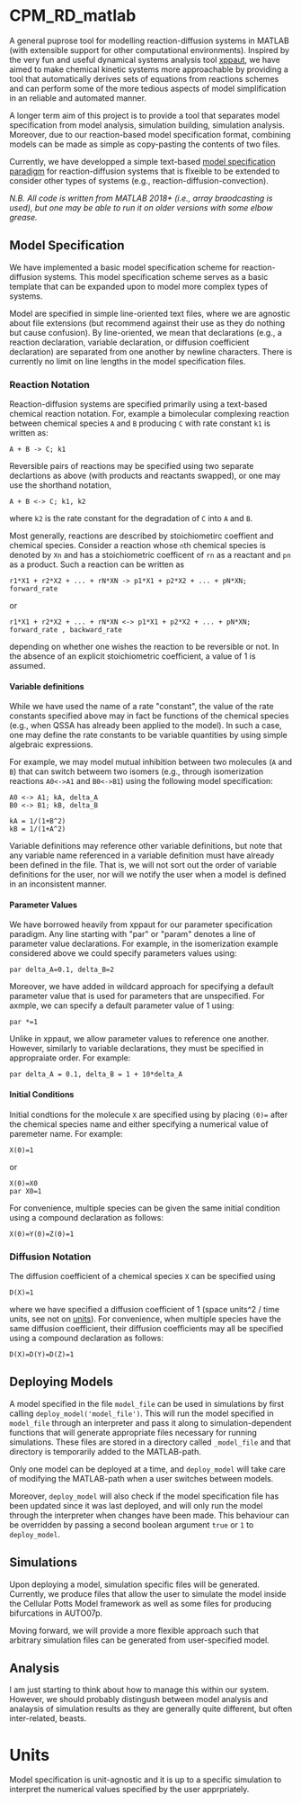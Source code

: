 # CPM_RD_matlab
A general puprose tool for modelling reaction-diffusion systems in MATLAB (with extensible support for other computational environments). Inspired by the very fun and useful dynamical systems analysis tool [xppaut](http://www.math.pitt.edu/~bard/xpp/xpp.html), we have aimed to make chemical kinetic systems more approachable by providing a tool that automatically derives sets of equations from reactions schemes and can perform some of the more tedious aspects of model simplification in an reliable and automated manner.

A longer term aim of this project is to provide a tool that separates model specification from model analysis, simulation building, simulation analysis. Moreover, due to our reaction-based model specification format, combining models can be made as simple as copy-pasting the contents of two files.

Currently, we have developped a simple text-based [model specification paradigm](#model-specification) for reaction-diffusion systems that is flxeible to be extended to consider other types of systems (e.g., reaction-diffusion-convection).  


*N.B. All code is written from MATLAB 2018+ (i.e., array braodcasting is used), but one may be able to run it on older versions with some elbow grease.*


## Model Specification
We have implemented a basic model specification scheme for reaction-diffusion systems. This model specification scheme serves as a basic template that can be expanded upon to model more complex types of systems.

Model are specified in simple line-oriented text files, where we are agnostic about file extensions (but recommend against their use as they do nothing but cause confusion). By line-oriented, we mean that declarations (e.g., a reaction declaration, variable declaration, or diffusion coefficient declaration) are separated from one another by newline characters. There is currently no limit on line lengths in the model specification files.

### Reaction Notation
Reaction-diffusion systems are specified primarily using a text-based chemical reaction notation. For, example a bimolecular complexing reaction between chemical species `A` and `B` producing `C` with rate constant `k1` is written as:

```
A + B -> C; k1
```
Reversible pairs of reactions may be specified using two separate declartions as above (with products and reactants swapped), or one may use the shorthand notation,
```
A + B <-> C; k1, k2
```
where `k2` is the rate constant for the degradation of `C` into `A` and `B`.

Most generally, reactions are described by stoichiometirc coeffient and chemical species. Consider a reaction whose `n`th chemical species is denoted by `Xn` and has a stoichiometric coefficent of `rn` as a reactant and `pn` as a product. Such a reaction can be written as  
```
r1*X1 + r2*X2 + ... + rN*XN -> p1*X1 + p2*X2 + ... + pN*XN; forward_rate
```
or
```
r1*X1 + r2*X2 + ... + rN*XN <-> p1*X1 + p2*X2 + ... + pN*XN; forward_rate , backward_rate
```
depending on whether one wishes the reaction to be reversible or not. In the absence of an explicit stoichiometric coefficient, a value of 1 is assumed.

#### Variable definitions
While we have used the name of a rate "constant", the value of the rate constants specified above may in fact be functions of the chemical species (e.g., when QSSA has already been applied to the model). In such a case, one may define the rate constants to be variable quantities by using simple algebraic expressions.

For example, we may model mutual inhibition between two molecules (`A` and `B`) that can switch betweem two isomers (e.g., through isomerization reactions `A0<->A1` and `B0<->B1`) using the following model specification:
```
A0 <-> A1; kA, delta_A
B0 <-> B1; kB, delta_B

kA = 1/(1+B^2)
kB = 1/(1+A^2)
```

Variable definitions may reference other variable definitions, but note that any variable name referenced in a variable definition must have already been defined in the file. That is, we will not sort out the order of variable definitions for the user, nor will we notify the user when a model is defined in an inconsistent manner.

#### Parameter Values
We have borrowed heavily from xppaut for our parameter specification paradigm. Any line starting with "par" or "param" denotes a line of parameter value declarations. For example, in the isomerization example considered above we could specify parameters values using:
```
par delta_A=0.1, delta_B=2
```

Moreover, we have added in  wildcard approach for specifying a default parameter value that is used for parameters that are unspecified. For axmple, we can specify a default parameter value of 1 using:
```
par *=1
```
Unlike in xppaut, we allow parameter values to reference one another. However, similarly to variable declarations, they must be specified in appropraiate order. For example:
```
par delta_A = 0.1, delta_B = 1 + 10*delta_A 
```

#### Initial Conditions
Initial condtions for the molecule `X` are specified using by placing `(0)=` after the chemical species name and either specifying a numerical value of paremeter name. For example:
```
X(0)=1
```
or 
```
X(0)=X0
par X0=1
```
For convenience, multiple species can be given the same initial condition using a compound declaration as follows:
```
X(0)=Y(0)=Z(0)=1
```


### Diffusion Notation
The diffusion coefficient of a chemical species `X` can be specified using
```
D(X)=1
```
where we have specified a diffusion coefficient of 1 (space units^2 / time units, see not on [units](#units)). For convenience, when multiple species have the same diffusion coefficient, their diffusion coefficients may all be specified using a compound declaration as follows:
```
D(X)=D(Y)=D(Z)=1
```
## Deploying Models
A model specified in the file `model_file` can be used in simulations by first calling `deploy_model('model_file')`. This will run  the model specified in `model_file` through an interpreter and pass it along to simulation-dependent functions that will generate appropriate files necessary for running simulations. These files are stored in a directory called `_model_file` and that directory is temporarily added to the MATLAB-path. 

Only one model can be deployed at a time, and `deploy_model` will take care of modifying the MATLAB-path when a user switches between models.

Moreover, `deploy_model` will also check if the model specification file has been updated since it was last deployed, and will only run the model through the interpreter when changes have been made. This behaviour can be overridden by passing a second boolean argument `true` or `1` to `deploy_model`.

## Simulations
Upon deploying a model, simulation specific files will be generated. Currently, we produce files that allow the user to simulate the model inside the Cellular Potts Model framework as well as some files for producing bifurcations in AUTO07p.

Moving forward, we will provide a more flexible approach such that arbitrary simulation files can be generated from user-specified model.

## Analysis

I am just starting to think about how to manage this within our system. However, we should probably distingush between model analysis and analaysis of simulation results as they are generally quite different, but often inter-related, beasts.


# Units
Model specification is unit-agnostic and it is up to a specific simulation to interpret the numerical values specified by the user apprpriately.


